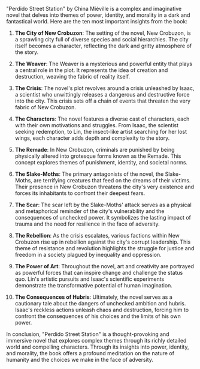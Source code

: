 "Perdido Street Station" by China Miéville is a complex and imaginative novel that delves into themes of power, identity, and morality in a dark and fantastical world. Here are the ten most important insights from the book:

1. **The City of New Crobuzon**: The setting of the novel, New Crobuzon, is a sprawling city full of diverse species and social hierarchies. The city itself becomes a character, reflecting the dark and gritty atmosphere of the story.

2. **The Weaver**: The Weaver is a mysterious and powerful entity that plays a central role in the plot. It represents the idea of creation and destruction, weaving the fabric of reality itself.

3. **The Crisis**: The novel's plot revolves around a crisis unleashed by Isaac, a scientist who unwittingly releases a dangerous and destructive force into the city. This crisis sets off a chain of events that threaten the very fabric of New Crobuzon.

4. **The Characters**: The novel features a diverse cast of characters, each with their own motivations and struggles. From Isaac, the scientist seeking redemption, to Lin, the insect-like artist searching for her lost wings, each character adds depth and complexity to the story.

5. **The Remade**: In New Crobuzon, criminals are punished by being physically altered into grotesque forms known as the Remade. This concept explores themes of punishment, identity, and societal norms.

6. **The Slake-Moths**: The primary antagonists of the novel, the Slake-Moths, are terrifying creatures that feed on the dreams of their victims. Their presence in New Crobuzon threatens the city's very existence and forces its inhabitants to confront their deepest fears.

7. **The Scar**: The scar left by the Slake-Moths' attack serves as a physical and metaphorical reminder of the city's vulnerability and the consequences of unchecked power. It symbolizes the lasting impact of trauma and the need for resilience in the face of adversity.

8. **The Rebellion**: As the crisis escalates, various factions within New Crobuzon rise up in rebellion against the city's corrupt leadership. This theme of resistance and revolution highlights the struggle for justice and freedom in a society plagued by inequality and oppression.

9. **The Power of Art**: Throughout the novel, art and creativity are portrayed as powerful forces that can inspire change and challenge the status quo. Lin's artistic pursuits and Isaac's scientific experiments demonstrate the transformative potential of human imagination.

10. **The Consequences of Hubris**: Ultimately, the novel serves as a cautionary tale about the dangers of unchecked ambition and hubris. Isaac's reckless actions unleash chaos and destruction, forcing him to confront the consequences of his choices and the limits of his own power.

In conclusion, "Perdido Street Station" is a thought-provoking and immersive novel that explores complex themes through its richly detailed world and compelling characters. Through its insights into power, identity, and morality, the book offers a profound meditation on the nature of humanity and the choices we make in the face of adversity.